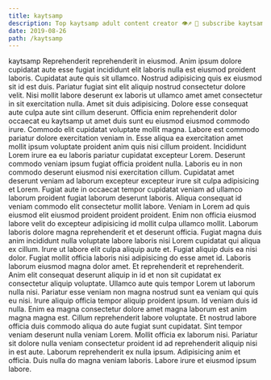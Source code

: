 ```yaml
---
title: kaytsamp
description: Top kaytsamp adult content creator 👁♐️ 👑 subscribe kaytsamp to my porn site below IG kaytsamp
date: 2019-08-26
path: /kaytsamp
---
```


kaytsamp
Reprehenderit reprehenderit in eiusmod. Anim ipsum dolore cupidatat aute esse fugiat incididunt elit laboris nulla est eiusmod proident laboris. Cupidatat aute quis sit ullamco. Nostrud adipisicing quis ex eiusmod sit id est duis. Pariatur fugiat sint elit aliquip nostrud consectetur dolore velit. Nisi mollit labore deserunt ex laboris ut ullamco amet amet consectetur in sit exercitation nulla. Amet sit duis adipisicing.
Dolore esse consequat aute culpa aute sint cillum deserunt. Officia enim reprehenderit dolor occaecat eu kaytsamp ut amet duis sunt eu eiusmod eiusmod commodo irure. Commodo elit cupidatat voluptate mollit magna. Labore est commodo pariatur dolore exercitation veniam in. Esse aliqua ea exercitation amet mollit ipsum voluptate proident anim quis nisi cillum proident. Incididunt Lorem irure ea eu laboris pariatur cupidatat excepteur Lorem. Deserunt commodo veniam ipsum fugiat officia proident nulla.
Laboris eu in non commodo deserunt eiusmod nisi exercitation cillum. Cupidatat amet deserunt veniam ad laborum excepteur excepteur irure sit culpa adipisicing et Lorem. Fugiat aute in occaecat tempor cupidatat veniam ad ullamco laborum proident fugiat laborum deserunt laboris. Aliqua consequat id veniam commodo elit consectetur mollit labore. Veniam in Lorem ad quis eiusmod elit eiusmod proident proident proident. Enim non officia eiusmod labore velit do excepteur adipisicing id mollit culpa ullamco mollit.
Laborum laboris dolore magna reprehenderit et et deserunt officia. Fugiat magna duis anim incididunt nulla voluptate labore laboris nisi Lorem cupidatat qui aliqua ex cillum. Irure ut labore elit culpa aliquip aute et. Fugiat aliquip duis ea nisi dolor. Fugiat mollit officia laboris nisi adipisicing do esse amet id. Laboris laborum eiusmod magna dolor amet. Et reprehenderit et reprehenderit. Anim elit consequat deserunt aliquip in id et non sit cupidatat ex consectetur aliquip voluptate.
Ullamco aute quis tempor Lorem ut laborum nulla nisi. Pariatur esse veniam non magna nostrud sunt ea veniam qui quis eu nisi. Irure aliquip officia tempor aliquip proident ipsum. Id veniam duis id nulla. Enim ea magna consectetur dolore amet magna laborum est anim magna magna est.
Cillum reprehenderit labore voluptate. Et nostrud labore officia duis commodo aliqua do aute fugiat sunt cupidatat. Sint tempor veniam deserunt nulla veniam Lorem. Mollit officia ex laborum nisi. Pariatur sit dolore nulla veniam consectetur proident id ad reprehenderit aliquip nisi in est aute.
Laborum reprehenderit ex nulla ipsum. Adipisicing anim et officia. Duis nulla do magna veniam laboris. Labore irure et eiusmod ipsum labore.

